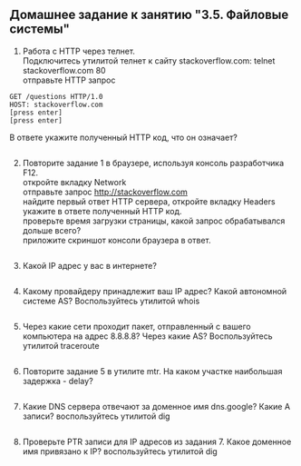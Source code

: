 ## Домашнее задание к занятию "3.5. Файловые системы"

1. Работа c HTTP через телнет.  
Подключитесь утилитой телнет к сайту stackoverflow.com: telnet stackoverflow.com 80  
отправьте HTTP запрос  
```
GET /questions HTTP/1.0
HOST: stackoverflow.com
[press enter]
[press enter]
```
В ответе укажите полученный HTTP код, что он означает?  
```

```

2. Повторите задание 1 в браузере, используя консоль разработчика F12.  
откройте вкладку Network   
отправьте запрос http://stackoverflow.com  
найдите первый ответ HTTP сервера, откройте вкладку Headers  
укажите в ответе полученный HTTP код.  
проверьте время загрузки страницы, какой запрос обрабатывался дольше всего?  
приложите скриншот консоли браузера в ответ.  
```

```

3. Какой IP адрес у вас в интернете?  
```

```

4. Какому провайдеру принадлежит ваш IP адрес? Какой автономной системе AS? Воспользуйтесь утилитой whois  
```

```

5. Через какие сети проходит пакет, отправленный с вашего компьютера на адрес 8.8.8.8? Через какие AS? Воспользуйтесь утилитой traceroute  
```

```

6. Повторите задание 5 в утилите mtr. На каком участке наибольшая задержка - delay?  
```

```

7. Какие DNS сервера отвечают за доменное имя dns.google? Какие A записи? воспользуйтесь утилитой dig  
```

```

8. Проверьте PTR записи для IP адресов из задания 7. Какое доменное имя привязано к IP? воспользуйтесь утилитой dig  
```

```
